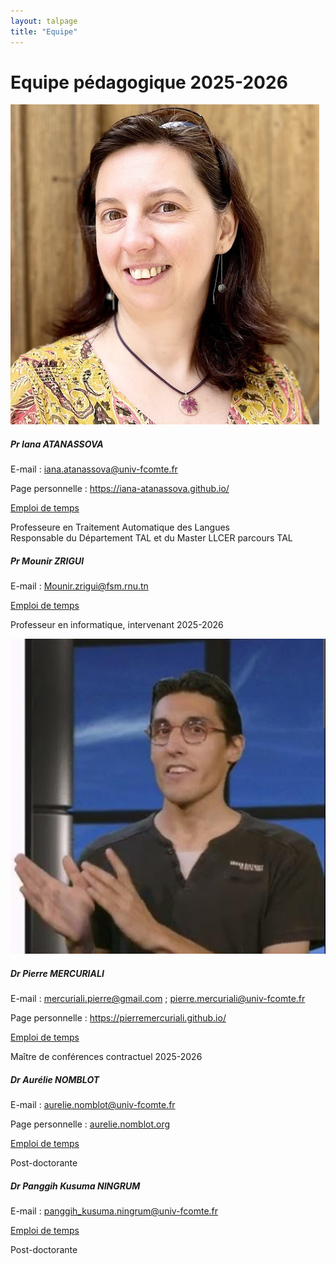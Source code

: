 ```yaml
---
layout: talpage
title: "Equipe"
---
```


# Equipe pédagogique 2025-2026 

<div class="card-columns">

  <div class="card">
    <img class="float-left w-25 m-3 rounded-circle" src="assets/images/iana.jpg">
    <div class="card-body">
      <h5 class="card-title">Pr Iana ATANASSOVA</h5>
      <p class="card-text"> E-mail : <a href="mailto:iana.atanassova@univ-fcomte.fr">iana.atanassova@univ-fcomte.fr</a> </p>
      <p class="card-text"> Page personnelle : <a href="https://iana-atanassova.github.io/" target="_blank">https://iana-atanassova.github.io/</a> </p>
      <p class="card-text"> <a href="edt-Iana.html">Emploi de temps</a> </p>
      <p class="card-text text-muted">Professeure en Traitement Automatique des Langues<br>Responsable du Département TAL et du Master LLCER parcours TAL</p>
    </div>
  </div>

  <div class="card">
    <!-- <img class="rounded float-left w-25 m-3" src="..."> -->
    <div class="card-body">
      <h5 class="card-title">Pr Mounir ZRIGUI</h5>
      <p class="card-text"> E-mail : <a href="mailto:Mounir.zrigui@fsm.rnu.tn">Mounir.zrigui@fsm.rnu.tn</a> </p>
      <!-- <p class="card-text"> Page personnelle :  </p> -->
      <p class="card-text"> <a href="edt-Mounir.html">Emploi de temps</a> </p>
      <p class="card-text text-muted">Professeur en informatique, intervenant 2025-2026</p>
    </div>
  </div>

  <div class="card">
    <img class="float-left w-25 m-3 rounded-circle" src="assets/images/pierre.png">
    <div class="card-body">
      <h5 class="card-title">Dr Pierre MERCURIALI</h5>
      <p class="card-text"> E-mail : <a href="mailto:mercuriali.pierre@gmail.com">mercuriali.pierre@gmail.com</a> ; <a href="mailto:pierre.mercuriali@univ-fcomte.fr">pierre.mercuriali@univ-fcomte.fr</a> </p>
      <p class="card-text"> Page personnelle :  <a href="https://pierremercuriali.github.io/" target="_blank">https://pierremercuriali.github.io/</a> </p>
      <p class="card-text"> <a href="edt-Pierre.html">Emploi de temps</a> </p>
      <p class="card-text text-muted">Maître de conférences contractuel 2025-2026</p>
    </div>
  </div>

   <div class="card">
    <!-- <img class="rounded float-left w-25 m-3" src="..."> -->
    <div class="card-body">
      <h5 class="card-title">Dr Aurélie NOMBLOT</h5>
      <p class="card-text"> E-mail : <a href="mailto:aurelie.nomblot@univ-fcomte.fr">aurelie.nomblot@univ-fcomte.fr</a> </p>
      <p class="card-text"> Page personnelle : <a href="aurelie.nomblot.org" target="_blank">aurelie.nomblot.org</a> </p>
      <p class="card-text"> <a href="edt-Aurelie.html">Emploi de temps</a> </p>
      <p class="card-text text-muted">Post-doctorante</p>
    </div>
  </div>

   <div class="card">
    <!-- <img class="rounded float-left w-25 m-3" src="..."> -->
    <div class="card-body">
      <h5 class="card-title">Dr Panggih Kusuma NINGRUM</h5>
      <p class="card-text"> E-mail : <a href="mailto:panggih_kusuma.ningrum@univ-fcomte.fr">panggih_kusuma.ningrum@univ-fcomte.fr</a> </p>
      <!-- <p class="card-text"> Page personnelle :  </p> -->
      <p class="card-text"> <a href="edt-Ning.html">Emploi de temps</a> </p>
      <p class="card-text text-muted">Post-doctorante</p>
    </div>
  </div>

</div>

